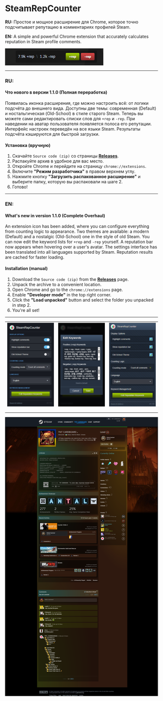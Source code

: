 # SteamRepCounter

**RU:** Простое и мощное расширение для Chrome, которое точно подсчитывает репутацию в комментариях профилей Steam.

**EN:** A simple and powerful Chrome extension that accurately calculates reputation in Steam profile comments.

![Screenshot03](screenshot03.png)

---
### RU:

#### Что нового в версии 1.1.0 (Полная переработка)
Появилась иконка расширения, где можно настроить всё: от логики подсчёта до внешнего вида.
Доступны две темы: современная (Default) и ностальгическая (Old-School) в стиле старого Steam.
Теперь вы можете сами редактировать списки слов для `+rep` и `-rep`.
При наведении на аватар пользователя появляется полоса его репутации.
Интерфейс настроек переведён на все языки Steam.
Результаты подсчёта кэшируются для быстрой загрузки.

#### Установка (вручную)
1.  Скачайте `Source code (zip)` со страницы **[Releases](https://github.com/TNT-CARDBOARD/SteamRepCounter/releases/latest)**.
2.  Распакуйте архив в удобное для вас место.
3.  Откройте Chrome и перейдите на страницу `chrome://extensions`.
4.  Включите **"Режим разработчика"** в правом верхнем углу.
5.  Нажмите кнопку **"Загрузить распакованное расширение"** и выберите папку, которую вы распаковали на шаге 2.
6.  Готово!

---

### EN:

#### What's new in version 1.1.0 (Complete Overhaul)
An extension icon has been added, where you can configure everything from counting logic to appearance.
Two themes are available: a modern (Default) and a nostalgic (Old-School) one in the style of old Steam.
You can now edit the keyword lists for `+rep` and `-rep` yourself.
A reputation bar now appears when hovering over a user's avatar.
The settings interface has been translated into all languages supported by Steam.
Reputation results are cached for faster loading.

#### Installation (manual)
1.  Download the `Source code (zip)` from the **[Releases](https://github.com/TNT-CARDBOARD/SteamRepCounter/releases/latest)** page.
2.  Unpack the archive to a convenient location.
3.  Open Chrome and go to the `chrome://extensions` page.
4.  Enable **"Developer mode"** in the top right corner.
5.  Click the **"Load unpacked"** button and select the folder you unpacked in step 2.
6.  You're all set!

---
| ![Screenshot01](Screenshot01.png) | ![Screenshot04](Screenshot04.png) | ![Screenshot05](Screenshot05.png) |
|:---:|:---:|:---:|
---
![Screenshot02](Screenshot02.png)
